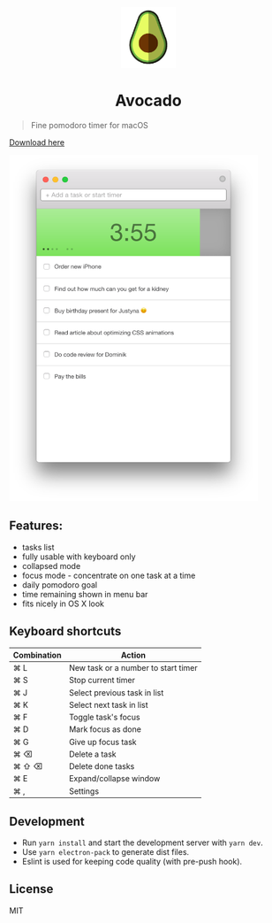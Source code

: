 

<p align="center">
	<img width="100" src="icon.png" alt="logo">
	<br>
</p>
<h1 align="center">Avocado</h1>


> Fine pomodoro timer for macOS


[Download here](https://github.com/mrowa44/avocado/releases)


<img src="screen.png" alt="screenshot" width="450">


## Features:
- tasks list
- fully usable with keyboard only
- collapsed mode
- focus mode - concentrate on one task at a time
- daily pomodoro goal
- time remaining shown in menu bar
- fits nicely in OS X look


## Keyboard shortcuts


Combination | Action
------|------
⌘ L | New task or a number to start timer
⌘ S | Stop current timer
⌘ J | Select previous task in list
⌘ K | Select next task in list
⌘ F | Toggle task's focus
⌘ D | Mark focus as done
⌘ G | Give up focus task
⌘ ⌫ | Delete a task
⌘ ⇧ ⌫ | Delete done tasks
⌘ E | Expand/collapse window
⌘ , | Settings


## Development

- Run `yarn install` and start the development server with `yarn dev`.  
- Use `yarn electron-pack` to generate dist files.  
- Eslint is used for keeping code quality (with pre-push hook).

## License
MIT
